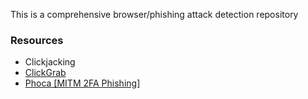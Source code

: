 This is a comprehensive browser/phishing attack detection repository 

### Resources
- Clickjacking
- [ClickGrab ](https://github.com/MHaggis/ClickGrab)
- [Phoca [MITM 2FA Phishing]](https://github.com/catching-transparent-phish/phoca)

